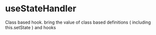 # useStateHandler
Class based hook. bring the value of class based definitions ( including this.setState ) and hooks 

